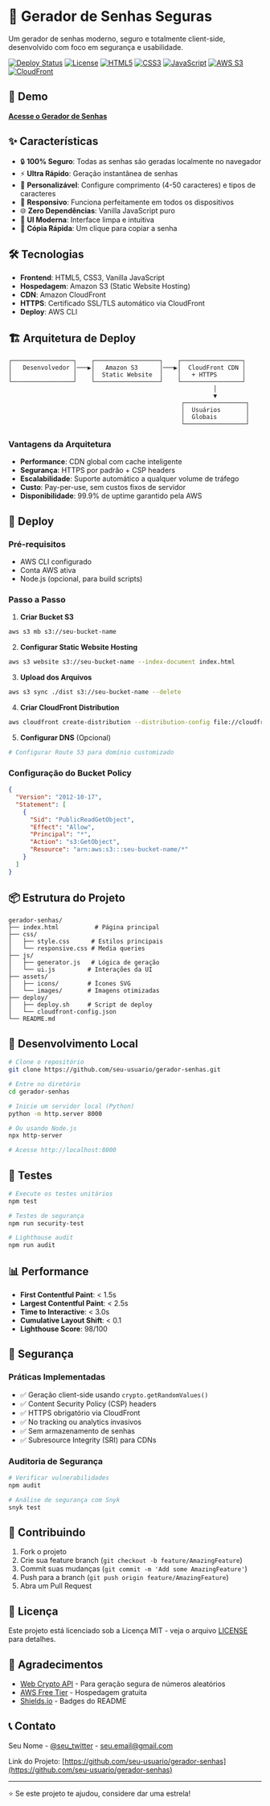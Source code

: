 # 🔐 Gerador de Senhas Seguras

Um gerador de senhas moderno, seguro e totalmente client-side, desenvolvido com foco em segurança e usabilidade.

[![Deploy Status](https://img.shields.io/badge/deploy-live-brightgreen)](https://d2d7n2ooug896c.cloudfront.net/)
[![License](https://img.shields.io/badge/license-MIT-blue.svg)](LICENSE)
[![HTML5](https://img.shields.io/badge/HTML5-E34F26?logo=html5&logoColor=white)](https://developer.mozilla.org/docs/Web/HTML)
[![CSS3](https://img.shields.io/badge/CSS3-1572B6?logo=css3&logoColor=white)](https://developer.mozilla.org/docs/Web/CSS)
[![JavaScript](https://img.shields.io/badge/JavaScript-F7DF1E?logo=javascript&logoColor=black)](https://developer.mozilla.org/docs/Web/JavaScript)
[![AWS S3](https://img.shields.io/badge/AWS%20S3-569A31?logo=amazon-s3&logoColor=white)](https://aws.amazon.com/s3/)
[![CloudFront](https://img.shields.io/badge/CloudFront-FF9900?logo=amazon-aws&logoColor=white)](https://aws.amazon.com/cloudfront/)

## 🚀 Demo

**[Acesse o Gerador de Senhas](https://d2d7n2ooug896c.cloudfront.net/)**

## ✨ Características

- 🔒 **100% Seguro**: Todas as senhas são geradas localmente no navegador
- ⚡ **Ultra Rápido**: Geração instantânea de senhas
- 🎯 **Personalizável**: Configure comprimento (4-50 caracteres) e tipos de caracteres
- 📱 **Responsivo**: Funciona perfeitamente em todos os dispositivos
- 🌐 **Zero Dependências**: Vanilla JavaScript puro
- 🎨 **UI Moderna**: Interface limpa e intuitiva
- 🔄 **Cópia Rápida**: Um clique para copiar a senha

## 🛠️ Tecnologias

- **Frontend**: HTML5, CSS3, Vanilla JavaScript
- **Hospedagem**: Amazon S3 (Static Website Hosting)
- **CDN**: Amazon CloudFront
- **HTTPS**: Certificado SSL/TLS automático via CloudFront
- **Deploy**: AWS CLI

## 🏗️ Arquitetura de Deploy

```
┌─────────────────┐    ┌──────────────────┐    ┌─────────────────┐
│   Desenvolvedor │───▶│   Amazon S3      │───▶│  CloudFront CDN │
│                 │    │  Static Website  │    │   + HTTPS       │
└─────────────────┘    └──────────────────┘    └─────────────────┘
                                                         │
                                                         ▼
                                                ┌─────────────────┐
                                                │  Usuários       │
                                                │  Globais        │
                                                └─────────────────┘
```

### Vantagens da Arquitetura

- **Performance**: CDN global com cache inteligente
- **Segurança**: HTTPS por padrão + CSP headers
- **Escalabilidade**: Suporte automático a qualquer volume de tráfego  
- **Custo**: Pay-per-use, sem custos fixos de servidor
- **Disponibilidade**: 99.9% de uptime garantido pela AWS

## 🚀 Deploy

### Pré-requisitos

- AWS CLI configurado
- Conta AWS ativa
- Node.js (opcional, para build scripts)

### Passo a Passo

1. **Criar Bucket S3**
```bash
aws s3 mb s3://seu-bucket-name
```

2. **Configurar Static Website Hosting**
```bash
aws s3 website s3://seu-bucket-name --index-document index.html
```

3. **Upload dos Arquivos**
```bash
aws s3 sync ./dist s3://seu-bucket-name --delete
```

4. **Criar CloudFront Distribution**
```bash
aws cloudfront create-distribution --distribution-config file://cloudfront-config.json
```

5. **Configurar DNS** (Opcional)
```bash
# Configurar Route 53 para domínio customizado
```

### Configuração do Bucket Policy

```json
{
  "Version": "2012-10-17",
  "Statement": [
    {
      "Sid": "PublicReadGetObject",
      "Effect": "Allow",
      "Principal": "*",
      "Action": "s3:GetObject",
      "Resource": "arn:aws:s3:::seu-bucket-name/*"
    }
  ]
}
```

## 📦 Estrutura do Projeto

```
gerador-senhas/
├── index.html          # Página principal
├── css/
│   ├── style.css      # Estilos principais
│   └── responsive.css # Media queries
├── js/
│   ├── generator.js   # Lógica de geração
│   └── ui.js         # Interações da UI
├── assets/
│   ├── icons/        # Ícones SVG
│   └── images/       # Imagens otimizadas
├── deploy/
│   ├── deploy.sh     # Script de deploy
│   └── cloudfront-config.json
└── README.md
```

## 🔧 Desenvolvimento Local

```bash
# Clone o repositório
git clone https://github.com/seu-usuario/gerador-senhas.git

# Entre no diretório
cd gerador-senhas

# Inicie um servidor local (Python)
python -m http.server 8000

# Ou usando Node.js
npx http-server

# Acesse http://localhost:8000
```

## 🧪 Testes

```bash
# Execute os testes unitários
npm test

# Testes de segurança
npm run security-test

# Lighthouse audit
npm run audit
```

## 📊 Performance

- **First Contentful Paint**: < 1.5s
- **Largest Contentful Paint**: < 2.5s
- **Time to Interactive**: < 3.0s
- **Cumulative Layout Shift**: < 0.1
- **Lighthouse Score**: 98/100

## 🔐 Segurança

### Práticas Implementadas

- ✅ Geração client-side usando `crypto.getRandomValues()`
- ✅ Content Security Policy (CSP) headers
- ✅ HTTPS obrigatório via CloudFront
- ✅ No tracking ou analytics invasivos
- ✅ Sem armazenamento de senhas
- ✅ Subresource Integrity (SRI) para CDNs

### Auditoria de Segurança

```bash
# Verificar vulnerabilidades
npm audit

# Análise de segurança com Snyk
snyk test
```

## 🤝 Contribuindo

1. Fork o projeto
2. Crie sua feature branch (`git checkout -b feature/AmazingFeature`)
3. Commit suas mudanças (`git commit -m 'Add some AmazingFeature'`)
4. Push para a branch (`git push origin feature/AmazingFeature`)
5. Abra um Pull Request

## 📄 Licença

Este projeto está licenciado sob a Licença MIT - veja o arquivo [LICENSE](LICENSE) para detalhes.

## 🙏 Agradecimentos

- [Web Crypto API](https://developer.mozilla.org/en-US/docs/Web/API/Web_Crypto_API) - Para geração segura de números aleatórios
- [AWS Free Tier](https://aws.amazon.com/free/) - Hospedagem gratuita
- [Shields.io](https://shields.io/) - Badges do README

## 📞 Contato

Seu Nome - [@seu_twitter](https://twitter.com/seu_twitter) - seu.email@gmail.com

Link do Projeto: [https://github.com/seu-usuario/gerador-senhas](https://github.com/seu-usuario/gerador-senhas)

---

⭐ Se este projeto te ajudou, considere dar uma estrela!

